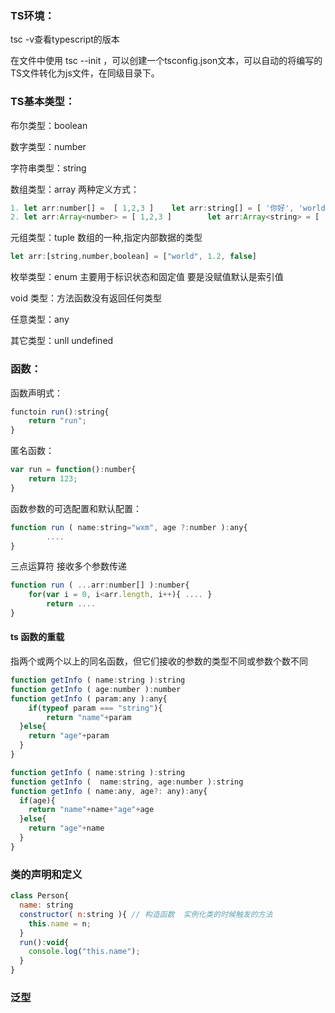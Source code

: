 ### TS环境：

tsc -v查看typescript的版本

在文件中使用 tsc --init ，可以创建一个tsconfig.json文本，可以自动的将编写的TS文件转化为js文件，在同级目录下。

### TS基本类型：

布尔类型：boolean

数字类型：number

字符串类型：string

数组类型：array	两种定义方式：

```javascript
1. let arr:number[] =  [ 1,2,3 ]	let arr:string[] = [ '你好', 'world' ]
2. let arr:Array<number> = [ 1,2,3 ]		let arr:Array<string> = [ '你好', 'world' ]
```

元组类型：tuple	数组的一种,指定内部数据的类型						

```js
let arr:[string,number,boolean] = ["world", 1.2, false]
```

枚举类型：enum	主要用于标识状态和固定值 要是没赋值默认是索引值

void 类型：方法函数没有返回任何类型

任意类型：any	

其它类型：unll	undefined



### 函数：

函数声明式：

```js
functoin run():string{
	return "run";
}
```

匿名函数：

```js
var run = function():number{
	return 123;
}
```

函数参数的可选配置和默认配置：

```js
function run ( name:string="wxm", age ?:number ):any{
		....
}
```

三点运算符 接收多个参数传递

```js
function run ( ...arr:number[] ):number{
	for(var i = 0, i<arr.length, i++){ .... }
		return ....
}
```

#### ts 函数的重载

指两个或两个以上的同名函数，但它们接收的参数的类型不同或参数个数不同

```js
function getInfo ( name:string ):string
function getInfo ( age:number ):number
function getInfo ( param:any ):any{
	if(typeof param === "string"){
		return "name"+param
  }else{
    return "age"+param
  }
}

function getInfo ( name:string ):string
function getInfo (  name:string, age:number ):string
function getInfo ( name:any, age?: any):any{
  if(age){
  	return "name"+name+"age"+age
  }else{
  	return "age"+name
  }
}
```



### 类的声明和定义

```js
class Person{
  name: string
  constructor( n:string ){ // 构造函数  实例化类的时候触发的方法
    this.name = n;
  }
  run():void{
    console.log("this.name");
  }
}
```

### 泛型

